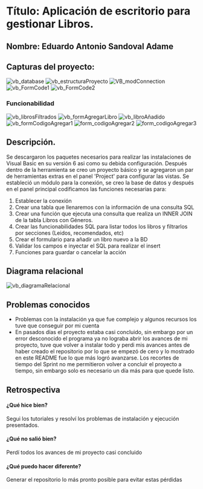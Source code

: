 # Título: Aplicación de escritorio para gestionar Libros.

## Nombre: Eduardo Antonio Sandoval Adame

## Capturas del proyecto:
![vb_database](https://github.com/user-attachments/assets/d87ff16b-db69-4d13-b260-981d33320d41)
![vb_estructuraProyecto](https://github.com/user-attachments/assets/b852a21a-a48d-42da-88cb-95e8270fc62b)
![VB_modConnection](https://github.com/user-attachments/assets/e7e87318-9ce8-400f-9c0e-2f711e3e667f)
![vb_FormCode1](https://github.com/user-attachments/assets/139dbfcb-a4bf-4193-b03e-8aefd4aef5b6)
![vb_FormCode2](https://github.com/user-attachments/assets/446d188d-5a1b-48ba-9b61-b4c1b5241696)
### Funcionabilidad
![vb_librosFiltrados](https://github.com/user-attachments/assets/2331bed3-205d-44ea-a064-60385f03fd53)
![vb_formAgregarLibro](https://github.com/user-attachments/assets/919a663d-ac89-4e20-8c0b-6036a5680447)
![vb_libroAñadido](https://github.com/user-attachments/assets/c1085037-f326-40e1-9811-e8ac1cd579b2)
![vb_formCodigoAgregar1](https://github.com/user-attachments/assets/7205d37d-630d-4c16-9552-0ef56c80d4de)
![form_codigoAgregar2](https://github.com/user-attachments/assets/3e408410-ef61-401e-890d-277e41dbc26e)
![form_codigoAgregar3](https://github.com/user-attachments/assets/1a694cd3-d29b-4541-baad-525db45edfd6)

## Descripción.
Se descargaron los paquetes necesarios para realizar las instalaciones de Visual Basic en su versión 6 asi como su debida configuración.
Después dentro de la herramienta se creo un proyecto básico y se agregaron un par de herramientas extras en el panel 'Project' para configurar las vistas.
Se estableció un módulo para la conexión, se creo la base de datos y después en el panel principal codificamos las funciones necesarias para:
1. Establecer la conexión
2. Crear una tabla que llenaremos con la información de una consulta SQL
3. Crear una función que ejecuta una consulta que realiza un INNER JOIN de la tabla Libros con Géneros.
4. Crear las funcionabilidades SQL para listar todos los libros y filtrarlos por secciones (Leidos, recomendados, etc)
5. Crear el formulario para añadir un libro nuevo a la BD
6. Validar los campos e inyectar el SQL para realizar el insert
7. Funciones para guardar o cancelar la acción

## Diagrama relacional
![vb_diagramaRelacional](https://github.com/user-attachments/assets/3f14c7dd-721c-47a4-8f79-641ff44e8bdb)

## Problemas conocidos
- Problemas con la instalación ya que fue complejo y algunos recursos los tuve que conseguir por mi cuenta
- En pasados días el proyecto estaba casi concluido, sin embargo por un error desconocido el programa ya no lograba abrir los avances de mi proyecto, 
tuve que volver a instalar todo y perdi mis avances antes de haber creado el repositorio por lo que se empezó de cero y lo mostrado en este README fue lo que más logró avanzarse.
Los recortes de tiempo del Sprint no me permitieron volver a concluir el proyecto a tiempo, sin embargo solo es necesario un día más para que quede listo.

## Retrospectiva
#### ¿Qué hice bien?
Segui los tutoriales y resolví los problemas de instalación y ejecución presentados.

#### ¿Qué no salió bien?
Perdí todos los avances de mi proyecto casi concluido

#### ¿Qué puedo hacer diferente?
Generar el repositorio lo más pronto posible para evitar estas pérdidas
